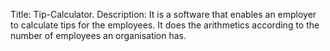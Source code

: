 Title: Tip-Calculator.
Description: It is a software that enables an employer to calculate tips for the employees.
It does the arithmetics according to the number of employees an organisation has.
